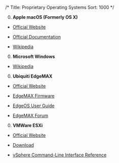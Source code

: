 /*
Title: Proprietary Operating Systems
Sort: 1000
*/

0. **Apple macOS (Formerly OS X)**

  * [Official Website](https://www.apple.com/macos/)

  * [Official Documentation](https://support.apple.com/guide/mac-help/toc)

  * [Wikipedia](https://en.wikipedia.org/wiki/MacOS)

0. **Microsoft Windows**

  * [Wikipedia](https://en.wikipedia.org/wiki/Microsoft_Windows)

0. **Ubiquiti EdgeMAX**

  * [Official Website](https://www.ubnt.com/)

  * [EdgeMAX Firmware](https://www.ubnt.com/download/edgemax)

  * [EdgeOS User Guide](https://dl.ubnt.com/guides/edgemax/EdgeOS_UG.pdf)

  * [EdgeMAX Forum](https://community.ubnt.com/edgemax)

0. **VMWare ESXi**

  * [Official Website](https://www.vmware.com/products/vsphere.html)

  * [Download](https://my.vmware.com/en/web/vmware/evalcenter?p=free-esxi6)

  * [vSphere Command-Line Interface Reference](https://code.vmware.com/doc/preview?id=4164)
